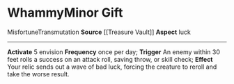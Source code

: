 ﻿---
element: null
id: '99'
item_category: Relics
name: Whammy
prerequisite: null
rarity: Common
school: Transmutation
source: '[[DATABASE/source/Treasure Vault|Treasure Vault]]'
trait:
- '[[DATABASE/trait/Misfortune|Misfortune]]'
- '[[DATABASE/trait/Transmutation|Transmutation]]'
type: Relic Minor Gift

---
# Whammy<span class="item-type">Minor Gift</span>

<span class="item-trait">Misfortune</span><span class="item-trait">Transmutation</span>
**Source** [[Treasure Vault]] 
**Aspect** luck

---
**Activate** <span class="action-icon">5</span> envision **Frequency** once per day; **Trigger** An enemy within 30 feet rolls a success on an attack roll, saving throw, or skill check; **Effect** Your relic sends out a wave of bad luck, forcing the creature to reroll and take the worse result.